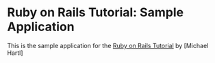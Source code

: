 # Ruby on Rails Tutorial: Sample Application

This is the sample application for the [Ruby on Rails Tutorial](http://railstutorial.org/) by [Michael Hartl]
